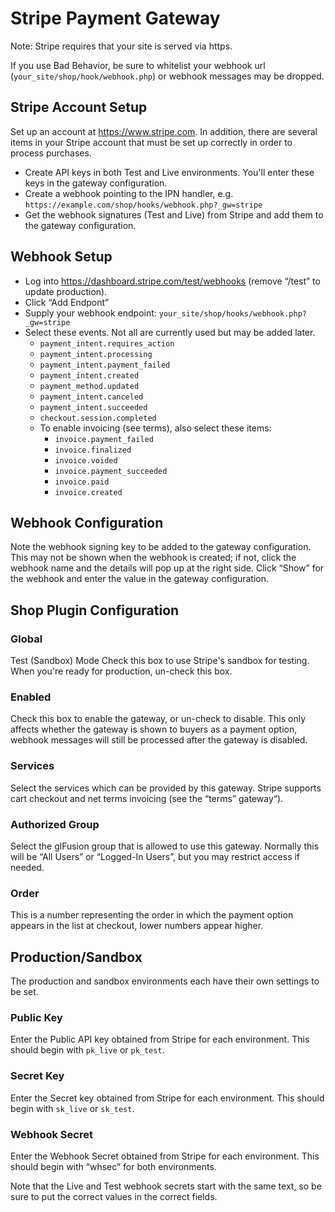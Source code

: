 # Stripe Payment Gateway
Note: Stripe requires that your site is served via https.

If you use Bad Behavior, be sure to whitelist your webhook url (`your_site/shop/hook/webhook.php`) or webhook messages may be dropped.

## Stripe Account Setup
Set up an account at https://www.stripe.com. In addition, there are several items in your Stripe account that must be set up correctly in order to process purchases.

  - Create API keys in both Test and Live environments. You'll enter these keys in the gateway configuration.
  - Create a webhook pointing to the IPN handler, e.g. `https://example.com/shop/hooks/webhook.php?_gw=stripe`
  - Get the webhook signatures (Test and Live) from Stripe and add them to the gateway configuration.

## Webhook Setup
  - Log into https://dashboard.stripe.com/test/webhooks (remove “/test” to update production).
  - Click “Add Endpont”
  - Supply your webhook endpoint: `your_site/shop/hooks/webhook.php?_gw=stripe`
  - Select these events. Not all are currently used but may be added later.
    - `payment_intent.requires_action`
    - `payment_intent.processing`
    - `payment_intent.payment_failed`
    - `payment_intent.created`
    - `payment_method.updated`
    - `payment_intent.canceled`
    - `payment_intent.succeeded`
    - `checkout.session.completed`
    - To enable invoicing (see terms), also select these items:
      - `invoice.payment_failed`
      - `invoice.finalized`
      - `invoice.voided`
      - `invoice.payment_succeeded`
      - `invoice.paid`
      - `invoice.created`


## Webhook Configuration
Note the webhook signing key to be added to the gateway configuration. This may not be shown when the webhook is created; if not, click the webhook name and the details will pop up at the right side. Click “Show” for the webhook and enter the value in the gateway configuration.

## Shop Plugin Configuration
### Global
Test (Sandbox) Mode
Check this box to use Stripe's sandbox for testing. When you're ready for production, un-check this box.

### Enabled
Check this box to enable the gateway, or un-check to disable. This only affects whether the gateway is shown to buyers as a payment option, webhook messages will still be processed after the gateway is disabled.

### Services
Select the services which can be provided by this gateway. Stripe supports cart checkout and net terms invoicing (see the “terms” gateway“).

### Authorized Group
Select the glFusion group that is allowed to use this gateway. Normally this will be “All Users” or “Logged-In Users”, but you may restrict access if needed.

### Order
This is a number representing the order in which the payment option appears in the list at checkout, lower numbers appear higher.

## Production/Sandbox
The production and sandbox environments each have their own settings to be set.

### Public Key
Enter the Public API key obtained from Stripe for each environment. This should begin with `pk_live` or `pk_test`.

### Secret Key
Enter the Secret key obtained from Stripe for each environment. This should begin with `sk_live` or `sk_test`.

### Webhook Secret
Enter the Webhook Secret obtained from Stripe for each environment. This should begin with “whsec” for both environments.

Note that the Live and Test webhook secrets start with the same text, so be sure to put the correct values in the correct fields.

